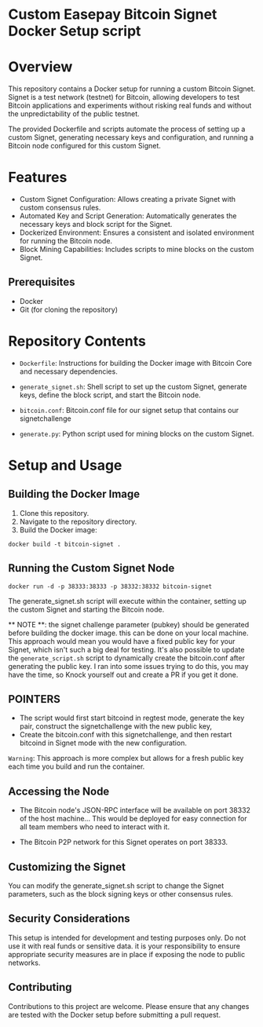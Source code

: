# Custom Easepay Bitcoin Signet Docker Setup script

# Overview

This repository contains a Docker setup for running a custom Bitcoin Signet. Signet is a test network (testnet) for Bitcoin, allowing developers to test Bitcoin applications and experiments without risking real funds and without the unpredictability of the public testnet.

The provided Dockerfile and scripts automate the process of setting up a custom Signet, generating necessary keys and configuration, and running a Bitcoin node configured for this custom Signet.

# Features

* Custom Signet Configuration: Allows creating a private Signet with custom consensus rules.
* Automated Key and Script Generation: Automatically generates the necessary keys and block script for the Signet.
* Dockerized Environment: Ensures a consistent and isolated environment for running the Bitcoin node.
* Block Mining Capabilities: Includes scripts to mine blocks on the custom Signet.

## Prerequisites

* Docker
* Git (for cloning the repository)

# Repository Contents
* `Dockerfile`: Instructions for building the Docker image with Bitcoin Core and necessary dependencies.
* `generate_signet.sh`: Shell script to set up the custom Signet, generate keys, define the block script, and start the Bitcoin node.
* `bitcoin.conf`: Bitcoin.conf file for our signet setup that contains our signetchallenge

* `generate.py`: Python script used for mining blocks on the custom Signet.


# Setup and Usage

## Building the Docker Image

1. Clone this repository.
2. Navigate to the repository directory.
3. Build the Docker image:


```docker build -t bitcoin-signet .```

## Running the Custom Signet Node

```docker run -d -p 38333:38333 -p 38332:38332 bitcoin-signet```

The generate_signet.sh script will execute within the container, setting up the custom Signet and starting the Bitcoin node.

** NOTE **:  the signet challenge parameter (pubkey) should be generated before building
the docker image. this can be done on your local machine. This approach would mean you would have a fixed public key for your Signet, which isn't such a big deal for testing. It's also possible to update the `generate_script.sh` script to dynamically create the bitcoin.conf after generating the public key. I ran into some issues trying to do this, you may have the time, so Knock yourself out and create a PR if you get it done.

## POINTERS
* The script would first start bitcoind in regtest mode, generate the key pair, construct the signetchallenge with the new public key, 
* Create the bitcoin.conf with this signetchallenge, and then restart bitcoind in Signet mode with the new configuration.

`Warning`: This approach is more complex but allows for a fresh public key each time you build and run the container.

## Accessing the Node
* The Bitcoin node's JSON-RPC interface will be available on port 38332 of the host machine... This would be deployed for easy connection for all team members who need to interact with it. 

* The Bitcoin P2P network for this Signet operates on port 38333.

## Customizing the Signet
You can modify the generate_signet.sh script to change the Signet parameters, such as the block signing keys or other consensus rules.

## Security Considerations
This setup is intended for development and testing purposes only. Do not use it with real funds or sensitive data.
it is your responsibility to ensure appropriate security measures are in place if exposing the node to public networks.

## Contributing
Contributions to this project are welcome. Please ensure that any changes are tested with the Docker setup before submitting a pull request.
